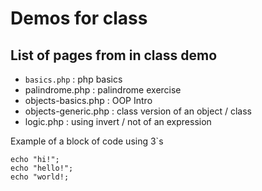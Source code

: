 # Demos for class

## List of pages from in class demo

- `basics.php` : php basics
- palindrome.php : palindrome exercise
- objects-basics.php : OOP Intro
- objects-generic.php : class version of an object / class
- logic.php : using invert / not of an expression

Example of a block of code using 3`s

```text
echo "hi!";
echo "hello!";
echo "world!;
```
